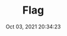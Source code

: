 ---
id: 46
title: Flag 
file-slug: flag
date: Oct 03, 2021 20:34:23
feature: false
category: icons
angle: dynamic
clay: https://3dicons.sgp1.cdn.digitaloceanspaces.com/v1/dynamic/clay/flag-dynamic-clay.png
gradient: https://3dicons.sgp1.cdn.digitaloceanspaces.com/v1/dynamic/gradient/flag-dynamic-gradient.png
color: https://3dicons.sgp1.cdn.digitaloceanspaces.com/v1/dynamic/color/flag-dynamic-color.png
premium: https://3dicons.sgp1.cdn.digitaloceanspaces.com/v1/dynamic/premium/flag-dynamic-premium.png
---